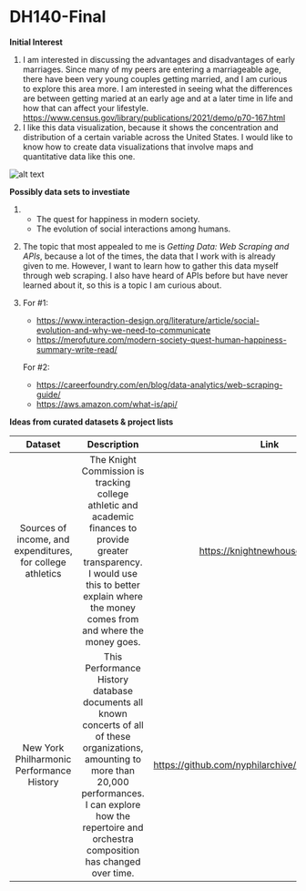 # DH140-Final

**Initial Interest**

1. I am interested in discussing the advantages and disadvantages of early marriages. Since many of my peers are entering a marriageable age, there have been very young couples getting married, and I am curious to explore this area more. I am interested in seeing what the differences are between getting maried at an early age and at a later time in life and how that can affect your lifestyle. https://www.census.gov/library/publications/2021/demo/p70-167.html
2. I like this data visualization, because it shows the concentration and distribution of a certain variable across the United States. I would like to know how to create data visualizations that involve maps and quantitative data like this one.

![alt text](https://i0.wp.com/www.fusioncharts.com/blog/wp-content/uploads/2018/05/altair-python-data-visualization-libraries-fusioncharts.png?ssl=1 "Data Visualization of US")

**Possibly data sets to investiate**

1. - The quest for happiness in modern society.
   - The evolution of social interactions among humans.


2. The topic that most appealed to me is *Getting Data: Web Scraping and APIs*, because a lot of the times, the data that I work with is already given to me. However, I want to learn how to gather this data myself through web scraping. I also have heard of APIs before but have never learned about it, so this is a topic I am curious about.


3. For #1: 
    - https://www.interaction-design.org/literature/article/social-evolution-and-why-we-need-to-communicate
    - https://merofuture.com/modern-society-quest-human-happiness-summary-write-read/

   For #2:
    - https://careerfoundry.com/en/blog/data-analytics/web-scraping-guide/
    - https://aws.amazon.com/what-is/api/
    
**Ideas from curated datasets & project lists**
    
Dataset | Description | Link
:---: | :---: | :---:
Sources of income, and expenditures, for college athletics | The Knight Commission is tracking college athletic and academic finances to provide greater transparency. I would use this to better explain where the money comes from and where the money goes. | https://knightnewhousedata.org/
New York Philharmonic Performance History | This Performance History database documents all known concerts of all of these organizations, amounting to more than 20,000 performances. I can explore how the repertoire and orchestra composition has changed over time. | https://github.com/nyphilarchive/PerformanceHistory/